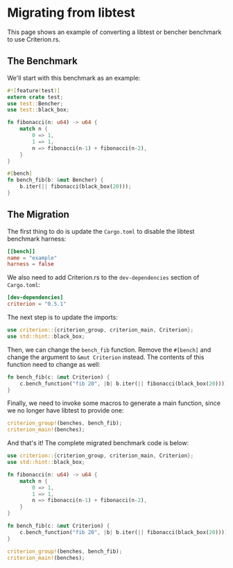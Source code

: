 # Migrating from libtest

This page shows an example of converting a libtest or bencher benchmark to use
Criterion.rs.

## The Benchmark

We'll start with this benchmark as an example:

```rust
#![feature(test)]
extern crate test;
use test::Bencher;
use test::black_box;

fn fibonacci(n: u64) -> u64 {
    match n {
        0 => 1,
        1 => 1,
        n => fibonacci(n-1) + fibonacci(n-2),
    }
}

#[bench]
fn bench_fib(b: &mut Bencher) {
    b.iter(|| fibonacci(black_box(20)));
}
```

## The Migration

The first thing to do is update the `Cargo.toml` to disable the libtest
benchmark harness:

```toml
[[bench]]
name = "example"
harness = false
```

We also need to add Criterion.rs to the `dev-dependencies` section of `Cargo.toml`:

```toml
[dev-dependencies]
criterion = "0.5.1"
```

The next step is to update the imports:

```rust
use criterion::{criterion_group, criterion_main, Criterion};
use std::hint::black_box;
```

Then, we can change the `bench_fib` function. Remove the `#[bench]` and change
the argument to `&mut Criterion` instead. The contents of this function need to
change as well:

```rust
fn bench_fib(c: &mut Criterion) {
    c.bench_function("fib 20", |b| b.iter(|| fibonacci(black_box(20))));
}
```

Finally, we need to invoke some macros to generate a main function, since we
no longer have libtest to provide one:

```rust
criterion_group!(benches, bench_fib);
criterion_main!(benches);
```

And that's it! The complete migrated benchmark code is below:

```rust
use criterion::{criterion_group, criterion_main, Criterion};
use std::hint::black_box;

fn fibonacci(n: u64) -> u64 {
    match n {
        0 => 1,
        1 => 1,
        n => fibonacci(n-1) + fibonacci(n-2),
    }
}

fn bench_fib(c: &mut Criterion) {
    c.bench_function("fib 20", |b| b.iter(|| fibonacci(black_box(20))));
}

criterion_group!(benches, bench_fib);
criterion_main!(benches);
```
